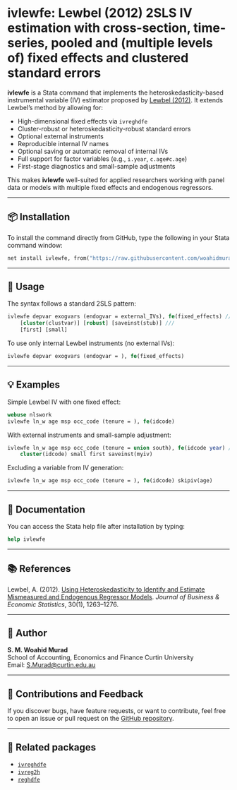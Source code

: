 # ivlewfe: Lewbel (2012) 2SLS IV estimation with cross-section, time-series, pooled and (multiple levels of) fixed effects and clustered standard errors

**ivlewfe** is a Stata command that implements the heteroskedasticity-based instrumental variable (IV) estimator proposed by [Lewbel (2012)](https://doi.org/10.1257/aer.102.3.1263). It extends Lewbel’s method by allowing for:

- High-dimensional fixed effects via `ivreghdfe`
- Cluster-robust or heteroskedasticity-robust standard errors
- Optional external instruments
- Reproducible internal IV names
- Optional saving or automatic removal of internal IVs
- Full support for factor variables (e.g., `i.year`, `c.age#c.age`)
- First-stage diagnostics and small-sample adjustments

This makes **ivlewfe** well-suited for applied researchers working with panel data or models with multiple fixed effects and endogenous regressors.


---

## 📦 Installation

To install the command directly from GitHub, type the following in your Stata command window:

```stata
net install ivlewfe, from("https://raw.githubusercontent.com/woahidmurad/ivlewfe/main/") replace
```

---

## 📘 Usage

The syntax follows a standard 2SLS pattern:

```stata
ivlewfe depvar exogvars (endogvar = external_IVs), fe(fixed_effects) ///
    [cluster(clustvar)] [robust] [saveinst(stub)] ///
    [first] [small]
```

To use only internal Lewbel instruments (no external IVs):

```stata
ivlewfe depvar exogvars (endogvar = ), fe(fixed_effects)
```

---

## 💡 Examples

Simple Lewbel IV with one fixed effect:

```stata
webuse nlswork
ivlewfe ln_w age msp occ_code (tenure = ), fe(idcode)
```

With external instruments and small-sample adjustment:

```stata
ivlewfe ln_w age msp occ_code (tenure = union south), fe(idcode year) ///
    cluster(idcode) small first saveinst(myiv)
```

Excluding a variable from IV generation:

```stata
ivlewfe ln_w age msp occ_code (tenure = ), fe(idcode) skipiv(age)
```

---

## 📄 Documentation

You can access the Stata help file after installation by typing:

```stata
help ivlewfe
```

---

## 📚 References

Lewbel, A. (2012). [Using Heteroskedasticity to Identify and Estimate Mismeasured and Endogenous Regressor Models](https://doi.org/10.1080/07350015.2012.643126). *Journal of Business & Economic Statistics*, 30(1), 1263–1276.

---

## 👤 Author

**S. M. Woahid Murad**  
School of Accounting, Economics and Finance
Curtin University  
Email: S.Murad@curtin.edu.au  

---

## 🧩 Contributions and Feedback

If you discover bugs, have feature requests, or want to contribute, feel free to open an issue or pull request on the [GitHub repository](https://github.com/YOUR_USERNAME/ivlewfe).

---

## 🔄 Related packages

- [`ivreghdfe`](https://github.com/sergiocorreia/ivreghdfe)
- [`ivreg2h`](https://ideas.repec.org/c/boc/bocode/s457555.html)
- [`reghdfe`](https://github.com/sergiocorreia/reghdfe)

